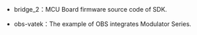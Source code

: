 - bridge_2：MCU Board firmware source code of SDK.

- obs-vatek：The example of OBS integrates Modulator Series.
